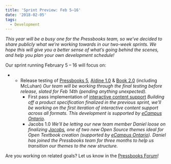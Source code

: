 ```yaml
---
title: 'Sprint Preview: Feb 5–16'
date: '2018-02-05'
tags:
  - Development
---
```


_This year will be a busy one for the Pressbooks team, so we’ve decided to share publicly
what we’re working towards in our two-week sprints. We hope this will give you a better
sense of what’s going behind the scenes, and help you plan your own development schedule!_

Our sprint running February 5 – 16 will focus on:

- - Release testing of
    [Pressbooks 5](https://pressbooks.org/blog/2018/01/17/pressbooks-5-developer-guide/),
    [Aldine 1.0](https://github.com/pressbooks/pressbooks-aldine/projects/1) &
    [Book 2.0](https://github.com/pressbooks/pressbooks-book/projects/1) (including
    McLuhan) _Our team will be working through the final testing before release, slated
    for Feb 14th (pending anything unexpected)._
    - First pass implementation of
      [interactive content support](https://github.com/pressbooks/pressbooks/issues/1071)
      _Building off a product specification finalized in the previous sprint, we'll be
      working on the first iteration of interactive content support across all formats.
      This development is supported by [eCampus Ontario](https://www.ecampusontario.ca/)._
    - Jacobs 1.0 _We’ll be letting our new team member Daniel loose on finalizing
      [Jacobs](https://github.com/pressbooks/pressbooks-jacobs), one of two new Open
      Source themes ideal for Open Textbook creation (supported by
      [eCampus Ontario](https://www.ecampusontario.ca/)). Daniel has joined the Pressbooks
      team for three months to help us transition our themes to the new structure._

Are you working on related goals? Let us know in the
[Pressbooks Forum](https://discourse.pressbooks.org)!

